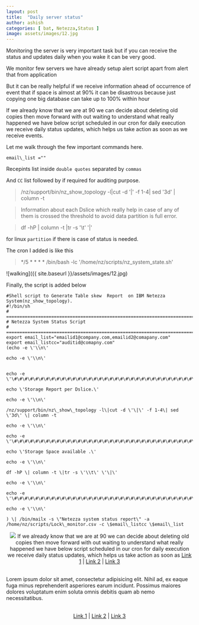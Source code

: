 ```yaml
---
layout: post
title:  "Daily server status"
author: ashish
categories: [ bat, Netezza,Status ]
image: assets/images/12.jpg
---
```

Monitoring the server is very important task but if you can receive the
status and updates daily when you wake it can be very good.

We monitor few servers we have already setup alert script apart from
alert that from application

But it can be really helpful if we receive information ahead of
occurrence of event that if space is almost at 90% it can be disastrous
because just copying one big database can take up to 100% within hour

If we already know that we are at 90 we can decide about deleting old
copies then move forward with out waiting to understand what really
happened we have below script scheduled in our cron for daily execution
we receive daily status updates, which helps us take action as soon as
we receive events.

Let me walk through the few important commands here.

`email\_list =""`

Recepints list inside `double quotes` separated by `commas`

And `CC` list followed by if required for auditing purpose.

> /nz/support/bin/nz\_show\_topology -l\|cut -d \'\|\' -f 1-4\| sed \'3d\' \| column -t

> Information about each Dslice which really help in case of any of them is crossed the threshold to avoid data partition is full error.

> df -hP \| column -t \|tr -s \'\\t\' \'\|\'

for linux `partition` if there is case of status is needed.

The cron I added is like this

> \*/5 \* \* \* \* /bin/bash -lc \'/home/nz/scripts/nz\_system\_state.sh\'

![walking]({{ site.baseurl }}/assets/images/12.jpg)

Finally, the script is added below

```shell
#Shell script to Generate Table skew  Report  on IBM Netezza System(nz_show_topology).
#!/bin/sh
# =============================================================================
# Netezza System Status Script 
# =============================================================================
export email_list="emailid1@company.com,emailid2@comapany.com"
export email_listcc="auditid@comapny.com"
(echo -e \'\\n\'

echo -e \'\\n\'


echo -e
\'\#\#\#\#\#\#\#\#\#\#\#\#\#\#\#\#\#\#\#\#\#\#\#\#\#\#\#\#\#\#\#\#\#\#\#\#\#\#\#\#\#\#\#\#\#\#\#\#\#\#\#\#\#\#\#\#\#\#\#\#\#\#\#\#\#\#\#\#\#\#\#\#\#\#\#\#\#\#\#\#\#\#\#\#\#\#\#\#\#\#\#\#\#\#\#\#\#\#\#\#\#\#\#\#\#\#\#\#\#\#\#\#\#\#\#\#\#\#\#\#\'

echo \'Storage Report per Dslice.\'

echo -e \'\\n\'

/nz/support/bin/nz\_show\_topology -l\|cut -d \'\|\' -f 1-4\| sed \'3d\' \| column -t

echo -e \'\\n\'

echo -e
\'\#\#\#\#\#\#\#\#\#\#\#\#\#\#\#\#\#\#\#\#\#\#\#\#\#\#\#\#\#\#\#\#\#\#\#\#\#\#\#\#\#\#\#\#\#\#\#\#\#\#\#\#\#\#\#\#\#\#\#\#\#\#\#\#\#\#\#\#\#\#\#\#\#\#\#\#\#\#\#\#\#\#\#\#\#\#\#\#\#\#\#\#\#\#\#\#\#\#\#\#\#\#\#\#\#\#\#\#\#\#\#\#\#\#\#\#\#\#\#\#\'

echo \'Storage Space available .\'

echo -e \'\\n\'

df -hP \| column -t \|tr -s \'\\t\' \'\|\'

echo -e \'\\n\'

echo -e
\'\#\#\#\#\#\#\#\#\#\#\#\#\#\#\#\#\#\#\#\#\#\#\#\#\#\#\#\#\#\#\#\#\#\#\#\#\#\#\#\#\#\#\#\#\#\#\#\#\#\#\#\#\#\#\#\#\#\#\#\#\#\#\#\#\#\#\#\#\#\#\#\#\#\#\#\#\#\#\#\#\#\#\#\#\#\#\#\#\#\#\#\#\#\#\#\#\#\#\#\#\#\#\#\#\#\#\#\#\#\#\#\#\#\#\#\#\#\#\#\#\'

echo -e \'\\n\'

) \| /bin/mailx -s \"Netezza system status report\" -a
/home/nz/scripts/Lock\_monitor.csv -c \$email\_listcc \$email\_list

```
<p align="center">
 <img src="http://s.4cdn.org/image/title/105.gif">
   If we already know that we are at 90 we can decide about deleting old copies then move forward with out waiting to understand what really happened we have below script scheduled in our cron for daily execution we receive daily status updates, which helps us take action as soon as
  <a href="#">Link 1</a> |
  <a href="#">Link 2</a> |
  <a href="#">Link 3</a>
  <br><br>
</p>

<link rel="stylesheet" href="https://maxcdn.bootstrapcdn.com/bootstrap/4.0.0/css/bootstrap.min.css" integrity="sha384-Gn5384xqQ1aoWXA+058RXPxPg6fy4IWvTNh0E263XmFcJlSAwiGgFAW/dAiS6JXm" crossorigin="anonymous">
    
<div class="container">
    <article class="row single-post mt-5 no-gutters">
        <div class="col-md-6">
            <div class="image-wrapper float-left pr-3">
                <img src="https://placeimg.com/150/150/animals" alt="">
            </div>
            <div class="single-post-content-wrapper p-3">
                Lorem ipsum dolor sit amet, consectetur adipisicing elit. Nihil ad, ex eaque fuga minus reprehenderit asperiores earum incidunt. Possimus maiores dolores voluptatum enim soluta omnis debitis quam ab nemo necessitatibus.
                <br><br>
				<p align="center">
  <a href="#">Link 1</a> |
  <a href="#">Link 2</a> |
  <a href="#">Link 3</a>
  <br><br>
</p>
            </div>
        </div>
    </article>
</div>